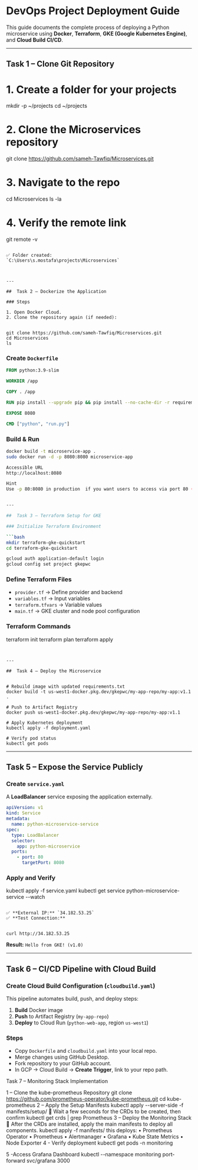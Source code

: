 # DevOps Project Deployment Guide

This guide documents the complete process of deploying a Python microservice using **Docker**, **Terraform**, **GKE (Google Kubernetes Engine)**, and **Cloud Build CI/CD**.

---

##  Task 1 – Clone Git Repository

# 1. Create a folder for your projects
mkdir -p ~/projects
cd ~/projects

# 2. Clone the Microservices repository
git clone https://github.com/sameh-Tawfiq/Microservices.git

# 3. Navigate to the repo
cd Microservices
ls -la

# 4. Verify the remote link
git remote -v
```

✅ Folder created:  
`C:\Users\s.mostafa\projects\Microservices`



---

##  Task 2 – Dockerize the Application

### Steps

1. Open Docker Cloud.  
2. Clone the repository again (if needed):


git clone https://github.com/sameh-Tawfiq/Microservices.git
cd Microservices
ls
```

### Create `Dockerfile`

```dockerfile
FROM python:3.9-slim

WORKDIR /app

COPY . /app

RUN pip install --upgrade pip && pip install --no-cache-dir -r requirements.txt

EXPOSE 8080

CMD ["python", "run.py"]
```

### Build & Run

```bash
docker build -t microservice-app .
sudo docker run -d -p 8080:8080 microservice-app

Accessible URL
http://localhost:8080

Hint
Use -p 80:8080 in production  if you want users to access via port 80 (HTTP default).


---

##  Task 3 – Terraform Setup for GKE

### Initialize Terraform Environment

```bash
mkdir terraform-gke-quickstart
cd terraform-gke-quickstart

gcloud auth application-default login
gcloud config set project gkepwc
```

### Define Terraform Files

- `provider.tf` → Define provider and backend  
- `variables.tf` → Input variables  
- `terraform.tfvars` → Variable values  
- `main.tf` → GKE cluster and node pool configuration  

### Terraform Commands


terraform init
terraform plan
terraform apply
```


---

##  Task 4 – Deploy the Microservice


# Rebuild image with updated requirements.txt
docker build -t us-west1-docker.pkg.dev/gkepwc/my-app-repo/my-app:v1.1 .

# Push to Artifact Registry
docker push us-west1-docker.pkg.dev/gkepwc/my-app-repo/my-app:v1.1

# Apply Kubernetes deployment
kubectl apply -f deployment.yaml

# Verify pod status
kubectl get pods
```



---

## Task 5 – Expose the Service Publicly

### Create `service.yaml`

A **LoadBalancer** service exposing the application externally.

```yaml
apiVersion: v1
kind: Service
metadata:
  name: python-microservice-service
spec:
  type: LoadBalancer
  selector:
    app: python-microservice
  ports:
    - port: 80
      targetPort: 8080
```

### Apply and Verify


kubectl apply -f service.yaml
kubectl get service python-microservice-service --watch
```

✅ **External IP:** `34.182.53.25`  
✅ **Test Connection:**


curl http://34.182.53.25
```

**Result:** `Hello from GKE! (v1.0)`



---

## Task 6 – CI/CD Pipeline with Cloud Build

### Create Cloud Build Configuration (`cloudbuild.yaml`)

This pipeline automates build, push, and deploy steps:

1. **Build** Docker image  
2. **Push** to Artifact Registry (`my-app-repo`)  
3. **Deploy** to Cloud Run (`python-web-app`, region `us-west1`)



### Steps

- Copy `Dockerfile` and `cloudbuild.yaml` into your local repo.  
- Merge changes using GitHub Desktop.  
- Fork repository to your GitHub account.  
- In GCP → Cloud Build → **Create Trigger**, link to your repo path.






Task 7 – Monitoring Stack Implementation

1 – Clone the kube-prometheus Repository
git clone https://github.com/prometheus-operator/kube-prometheus.git
cd kube-prometheus
2 – Apply the Setup Manifests
kubectl apply --server-side -f manifests/setup/
	Wait a few seconds for the CRDs to be created, then confirm
kubectl get crds | grep Prometheus
3 – Deploy the Monitoring Stack
	After the CRDs are installed, apply the main manifests to deploy all components.
kubectl apply -f manifests/
this deploys:
•	Prometheus Operator
•	Prometheus
•	Alertmanager
•	Grafana
•	Kube State Metrics
•	Node Exporter
4 - Verify deployment
kubectl get pods -n monitoring

5 -Access Grafana Dashboard
kubectl --namespace monitoring port-forward svc/grafana 3000
